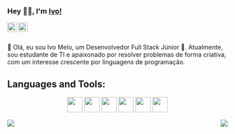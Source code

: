### Hey 👋🏽, I'm [Ivo!](https://Ivozeraa.github.io) 

<a href="https://www.linkedin.com/in/ivomeloo/">
  <img align="left" alt="Ivo LinkdeIN" width="22px" src="https://cdn.jsdelivr.net/npm/simple-icons@v3/icons/linkedin.svg" />
</a>
<a href="[https://www.instagram.com/vaporjawn](https://www.instagram.com/oivomelo/)">
  <img align="left" alt="Ivo instagram" width="22px" src="https://cdn.jsdelivr.net/npm/simple-icons@v3/icons/instagram.svg" />
</a>

<br />
<br />

👋 Olá, eu sou Ivo Melo, um Desenvolvedor Full Stack Júnior 🚀. Atualmente, sou estudante de TI e apaixonado por resolver problemas de forma criativa, com um interesse crescente por linguagens de programação.

## **Languages and Tools:**  


<p align="center">
   <img src="https://raw.githubusercontent.com/alexnaiman/alexnaiman/master/resources/dev/react_native.svg" height="35px" style="vertical-align:top margin:6px 4px"/>
      <img src="https://raw.githubusercontent.com/alexnaiman/alexnaiman/master/resources/dev/mobile.svg" height="35px" style="vertical-align:top margin:6px 4px" />
   <img src="https://raw.githubusercontent.com/alexnaiman/alexnaiman/master/resources/dev/js.svg" height="35px" style="vertical-align:top margin:6px 4px" /
        <img src="https://raw.githubusercontent.com/alexnaiman/alexnaiman/master/resources/dev/ts.svg" height="35px" style="vertical-align:top margin:6px 4px" />
<img src="https://raw.githubusercontent.com/alexnaiman/alexnaiman/master/resources/dev/html.svg" height="35px" style="vertical-align:top margin:6px 4px" />
         <img src="https://raw.githubusercontent.com/alexnaiman/alexnaiman/master/resources/dev/java.svg" height="35px" style="vertical-align:top margin:6px 4px" />
              <img src="https://raw.githubusercontent.com/alexnaiman/alexnaiman/master/resources/dev/python.svg" height="35px" style="vertical-align:top margin:6px 4px" />

</p>

<p align="right">
<img align="left" src="https://github-readme-stats.vercel.app/api?username=ivozeraa&theme=tokyonight&show_icons=true" />

<img  float="right" src="https://github-readme-stats.vercel.app/api/top-langs/?username=ivozeraa&theme=tokyonight&show_icons=true" />

</p>

